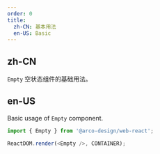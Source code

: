 ```yaml
---
order: 0
title: 
  zh-CN: 基本用法
  en-US: Basic
---
```


## zh-CN

`Empty` 空状态组件的基础用法。

## en-US

Basic usage of `Empty` component.

```js
import { Empty } from '@arco-design/web-react';

ReactDOM.render(<Empty />, CONTAINER);
```
